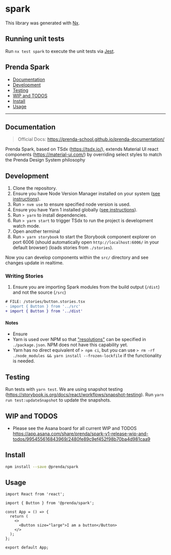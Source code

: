 # spark

This library was generated with [Nx](https://nx.dev).

## Running unit tests

Run `nx test spark` to execute the unit tests via [Jest](https://jestjs.io).

## Prenda Spark

- [Documentation](#documentation)
- [Development](#development)
- [Testing](#testing)
- [WIP and TODOS](#wip-and-todos)
- [Install](#install)
- [Usage](#usage)

---

## Documentation

> Official Docs: https://prenda-school.github.io/prenda-documentation/

Prenda Spark, based on TSdx (https://tsdx.io/), extends Material UI react components (https://material-ui.com/) by overriding select styles to match the Prenda Design System philosophy

## Development

1. Clone the repository.
2. Ensure you have Node Version Manager installed on your system ([see instructions](https://github.com/nvm-sh/nvm#installing-and-updating)).
3. Run `> nvm use` to ensure specified node version is used.
4. Ensure you have Yarn 1 installed globally ([see instructions](https://classic.yarnpkg.com/en/docs/install/#windows-stable)).
5. Run `> yarn` to install dependencies.
6. Run `> yarn start` to trigger TSdx to run the project is development watch mode.
7. Open another terminal
8. Run `> yarn storybook` to start the Storybook component explorer on port 6006 (should automatically open `http://localhost:6006/` in your default browser) (loads stories from `./stories`).

Now you can develop components within the `src/` directory and see changes update in realtime.

### Writing Stories

1. Ensure you are importing Spark modules from the build output (`/dist`) and not the source (`/src`)

```diff
# FILE: /stories/button.stories.tsx
- import { Button } from '../src'
+ import { Button } from '../dist'
```

#### Notes

- Ensure
- Yarn is used over NPM so that ["resolutions"](https://classic.yarnpkg.com/en/docs/selective-version-resolutions/) can be specified in `./package.json`. NPM does not have this capability yet.
- Yarn has no direct equivalent of `> npm ci`, but you can use `> rm -rf ./node_modules && yarn install --frozen-lockfile` if the functionality is needed.

## Testing

Run tests with `yarn test`. We are using snapshot testing (https://storybook.js.org/docs/react/workflows/snapshot-testing). Run `yarn run test:updateSnapshot` to update the snapshots.

## WIP and TODOS

- Please see the Asana board for all current WIP and TODOS https://app.asana.com/share/prenda/spark-v1-release-wip-and-todos/995455616843969/2480fe89c9ef452f98b70ba4d981caa9

## Install

```bash
npm install --save @prenda/spark
```

## Usage

```tsx
import React from 'react';

import { Button } from '@prenda/spark';

const App = () => {
  return (
    <>
      <Button size="large">I am a button</Button>
    </>
  );
};

export default App;
```
